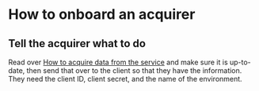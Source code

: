 # How to onboard an acquirer

## Tell the acquirer what to do

Read over [How to acquire data from the service](acquiring-data-from-the-service.md) and make sure it is up-to-date,
then send that over to the client so that they have the information. They need the client ID, client secret, and the name
of the environment.
